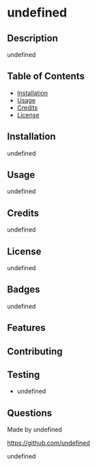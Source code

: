  # undefined
 ## Description 
 undefined
 ## Table of Contents
 * [Installation](#installation)
 * [Usage](#usage)
 * [Credits](#credits)
 * [License](#license)
 ## Installation
undefined
 ## Usage 
 undefined
 ## Credits 
 undefined
 ## License 
 undefined 
 ## Badges 
 undefined
 ## Features 
 ## Contributing 
 
 ## Testing 

 * undefined
 ## Questions 
 Made by undefined

 https://github.com/undefined

 undefined
